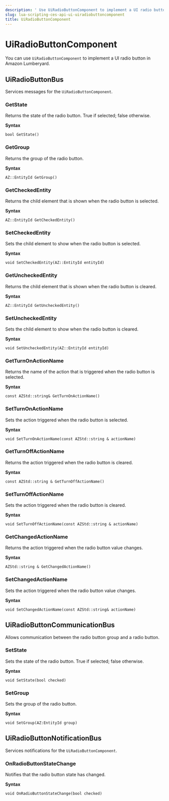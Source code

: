 ```yaml
---
description: ' Use UiRadioButtonComponent to implement a UI radio button in &ALYlong;. '
slug: lua-scripting-ces-api-ui-uiradiobuttoncomponent
title: UiRadioButtonComponent
---
```

# UiRadioButtonComponent<a name="lua-scripting-ces-api-ui-uiradiobuttoncomponent"></a>

You can use `UiRadioButtonComponent` to implement a UI radio button in Amazon Lumberyard\.

## UiRadioButtonBus<a name="lua-scripting-ces-api-ui-uiradiobuttoncomponent-uiradiobuttonbus"></a>

Services messages for the `UiRadioButtonComponent`\.

### GetState<a name="lua-scripting-ces-api-ui-uiradiobuttoncomponent-uiradiobuttonbus-getstate"></a>

Returns the state of the radio button\. True if selected; false otherwise\.

**Syntax**

```
bool GetState()
```

### GetGroup<a name="lua-scripting-ces-api-ui-uiradiobuttoncomponent-uiradiobuttonbus-getgroup"></a>

Returns the group of the radio button\.

**Syntax**

```
AZ::EntityId GetGroup()
```

### GetCheckedEntity<a name="lua-scripting-ces-api-ui-uiradiobuttoncomponent-uiradiobuttonbus-getcheckedentity"></a>

Returns the child element that is shown when the radio button is selected\.

**Syntax**

```
AZ::EntityId GetCheckedEntity()
```

### SetCheckedEntity<a name="lua-scripting-ces-api-ui-uiradiobuttoncomponent-uiradiobuttonbus-setcheckedentity"></a>

Sets the child element to show when the radio button is selected\.

**Syntax**

```
void SetCheckedEntity(AZ::EntityId entityId)
```

### GetUncheckedEntity<a name="lua-scripting-ces-api-ui-uiradiobuttoncomponent-uiradiobuttonbus-getuncheckedentity"></a>

Returns the child element that is shown when the radio button is cleared\.

**Syntax**

```
AZ::EntityId GetUncheckedEntity()
```

### SetUncheckedEntity<a name="lua-scripting-ces-api-ui-uiradiobuttoncomponent-uiradiobuttonbus-setuncheckedentity"></a>

Sets the child element to show when the radio button is cleared\.

**Syntax**

```
void SetUncheckedEntity(AZ::EntityId entityId)
```

### GetTurnOnActionName<a name="lua-scripting-ces-api-ui-uiradiobuttoncomponent-uiradiobuttonbus-getturnonactionname"></a>

Returns the name of the action that is triggered when the radio button is selected\. 

**Syntax**

```
const AZStd::string& GetTurnOnActionName()
```

### SetTurnOnActionName<a name="lua-scripting-ces-api-ui-uiradiobuttoncomponent-uiradiobuttonbus-setturnonactionname"></a>

Sets the action triggered when the radio button is selected\.

**Syntax**

```
void SetTurnOnActionName(const AZStd::string & actionName)
```

### GetTurnOffActionName<a name="lua-scripting-ces-api-ui-uiradiobuttoncomponent-uiradiobuttonbus-getturnoffactionname"></a>

Returns the action triggered when the radio button is cleared\.

**Syntax**

```
const AZStd::string & GetTurnOffActionName() 
```

### SetTurnOffActionName<a name="lua-scripting-ces-api-ui-uiradiobuttoncomponent-uiradiobuttonbus-setturnoffactionname"></a>

Sets the action triggered when the radio button is cleared\.

**Syntax**

```
void SetTurnOffActionName(const AZStd::string & actionName)
```

### GetChangedActionName<a name="lua-scripting-ces-api-ui-uiradiobuttoncomponent-uiradiobuttonbus-getchangedactionname"></a>

Returns the action triggered when the radio button value changes\.

**Syntax**

```
AZStd::string & GetChangedActionName()
```

### SetChangedActionName<a name="lua-scripting-ces-api-ui-uiradiobuttoncomponent-uiradiobuttonbus-setchangedactionname"></a>

Sets the action triggered when the radio button value changes\.

**Syntax**

```
void SetChangedActionName(const AZStd::string& actionName)
```

## UiRadioButtonCommunicationBus<a name="lua-scripting-ces-api-ui-uiradiobuttoncomponent-uiradiobuttoncommunicationbus"></a>

Allows communication between the radio button group and a radio button\. 

### SetState<a name="lua-scripting-ces-api-ui-uiradiobuttoncomponent-uiradiobuttoncommunicationbus-setstate"></a>

Sets the state of the radio button\. True if selected; false otherwise\.

**Syntax**

```
void SetState(bool checked)
```

### SetGroup<a name="lua-scripting-ces-api-ui-uiradiobuttoncomponent-uiradiobuttoncommunicationbus-setgroup"></a>

Sets the group of the radio button\.

**Syntax**

```
void SetGroup(AZ:EntityId group)
```

## UiRadioButtonNotificationBus<a name="lua-scripting-ces-api-ui-uiradiobuttoncomponent-uiradiobuttonnotificationbus"></a>

Services notifications for the `UiRadioButtonComponent`\. 

### OnRadioButtonStateChange<a name="lua-scripting-ces-api-ui-uiradiobuttoncomponent-uiradiobuttonnotificationbus-onradiobuttonstatechange"></a>

Notifies that the radio button state has changed\.

**Syntax**

```
void OnRadioButtonStateChange(bool checked)
```